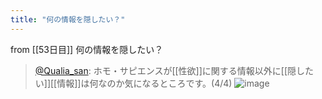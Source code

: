 ```yaml
---
title: "何の情報を隠したい？"
---
```


from [[53日目]]
何の情報を隠したい？
> [@Qualia_san](https://twitter.com/Qualia_san/status/1604483329742344192?s=20&t=AurMx9N3nqtGmczfiFCzTg): ホモ・サピエンスが[[性欲]]に関する情報以外に[[隠したい]][[情報]]は何なのか気になるところです。(4/4)
> ![image](https://pbs.twimg.com/media/FkRE73sUcAA8atU.png)
